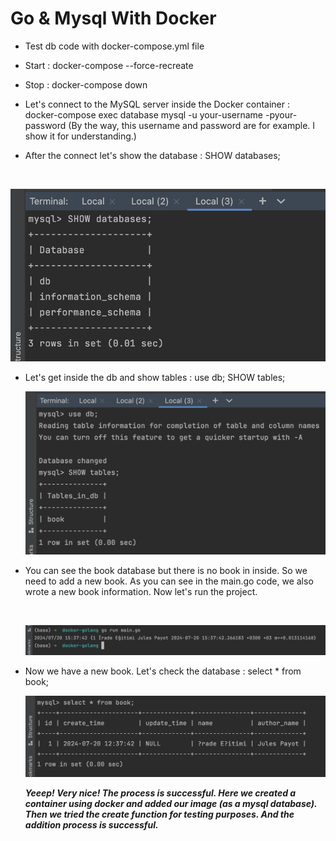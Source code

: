 # Go & Mysql With Docker 

- Test db code with docker-compose.yml file
- Start :  docker-compose --force-recreate
- Stop : docker-compose down

- Let's connect to the MySQL server inside the Docker container :
 <br> docker-compose exec database mysql -u your-username -pyour-password  (By the way, this username and password are for example. I show it for understanding.) 

 - After the connect let's show the database : SHOW databases;
  <br>

  ![code](https://github.com/Furkanturan8/docker-golang/blob/main/fotos/terminal-code-2.png)
  <br>

- Let's get inside the db and show tables : use db; SHOW tables;
  <br>

  ![code 2](https://github.com/Furkanturan8/docker-golang/blob/main/fotos/terminal-code-3.png)
  <br>

- You can see the book database but there is no book in inside. So we need to add a new book. As you can see in the main.go code, we also wrote a new book information. Now let's run the project.

  <br>
  
  ![code 3](https://github.com/Furkanturan8/docker-golang/blob/main/fotos/terminal-code-5.png)
  <br>

- Now we have a new book. Let's check the database : select * from book;
  <br>
  
  ![code 4](https://github.com/Furkanturan8/docker-golang/blob/main/fotos/terminal-code-4.png)


  ***Yeeep! Very nice! The process is successful. Here we created a container using docker and added our image (as a mysql database).  Then we tried the create function for testing purposes.  And the addition process is successful.***
